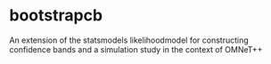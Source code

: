 # bootstrapcb
An extension of the statsmodels likelihoodmodel for constructing confidence bands and a simulation study in the context of OMNeT++
